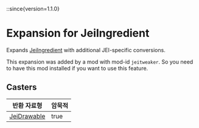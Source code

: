 ::since{version=1.1.0}
# Expansion for JeiIngredient

Expands [JeiIngredient](/mods/JEITweaker/API/Component/JeiIngredient) with additional JEI-specific conversions.

This expansion was added by a mod with mod-id `jeitweaker`. So you need to have this mod installed if you want to use this feature.

## Casters

| 반환 자료형                                                    | 암묵적  |
| --------------------------------------------------------- | ---- |
| [JeiDrawable](/mods/JEITweaker/API/Component/JeiDrawable) | true |

